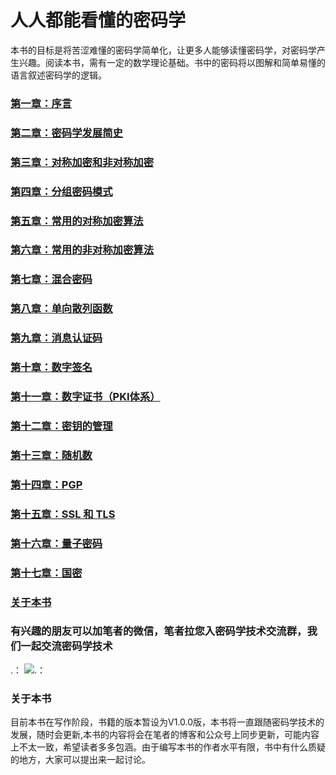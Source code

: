 # 人人都能看懂的密码学

本书的目标是将苦涩难懂的密码学简单化，让更多人能够读懂密码学，对密码学产生兴趣。阅读本书，需有一定的数学理论基础。书中的密码将以图解和简单易懂的语言叙述密码学的逻辑。

### [第一章：序言](https://github.com/guoshijiang/Cryptography_anyone_can_understand/blob/master/preface/README.md)

### [第二章：密码学发展简史](https://github.com/guoshijiang/Cryptography_anyone_can_understand/blob/master/history/README.md)

### [第三章：对称加密和非对称加密](https://github.com/guoshijiang/Cryptography_anyone_can_understand/blob/master/encryptType/README.md)

### [第四章：分组密码模式](https://github.com/guoshijiang/Cryptography_anyone_can_understand/blob/master/blockCipher/README.md)

### [第五章：常用的对称加密算法](https://github.com/guoshijiang/Cryptography_anyone_can_understand/blob/master/symmetricEncryptionAlgorithm/README.md)

### [第六章：常用的非对称加密算法](https://github.com/guoshijiang/Cryptography_anyone_can_understand/blob/master/preface/README.md)

### [第七章：混合密码](https://github.com/guoshijiang/Cryptography_anyone_can_understand/blob/master/preface/README.md)

### [第八章：单向散列函数](https://github.com/guoshijiang/Cryptography_anyone_can_understand/blob/master/preface/README.md)

### [第九章：消息认证码](https://github.com/guoshijiang/Cryptography_anyone_can_understand/blob/master/preface/README.md)

### [第十章：数字签名](https://github.com/guoshijiang/Cryptography_anyone_can_understand/blob/master/preface/README.md)

### [第十一章：数字证书（PKI体系）](https://github.com/guoshijiang/Cryptography_anyone_can_understand/blob/master/preface/README.md)

### [第十二章：密钥的管理](https://github.com/guoshijiang/Cryptography_anyone_can_understand/blob/master/preface/README.md)

### [第十三章：随机数](https://github.com/guoshijiang/Cryptography_anyone_can_understand/blob/master/preface/README.md)

### [第十四章：PGP](https://github.com/guoshijiang/Cryptography_anyone_can_understand/blob/master/preface/README.md)

### [第十五章：SSL 和 TLS](https://github.com/guoshijiang/Cryptography_anyone_can_understand/blob/master/preface/README.md)

### [第十六章：量子密码](https://github.com/guoshijiang/Cryptography_anyone_can_understand/blob/master/preface/README.md)

### [第十七章：国密](https://github.com/guoshijiang/Cryptography_anyone_can_understand/blob/master/preface/README.md)

### [关于本书](https://github.com/guoshijiang/Cryptography_anyone_can_understand/blob/master/preface/README.md)


### 有兴趣的朋友可以加笔者的微信，笔者拉您入密码学技术交流群，我们一起交流密码学技术

.： 
    ![.： 
](https://github.com/guoshijiang/Cryptography_anyone_can_understand/blob/master/img/weichat.png)


### 关于本书

目前本书在写作阶段，书籍的版本暂设为V1.0.0版，本书将一直跟随密码学技术的发展，随时会更新,本书的内容将会在笔者的博客和公众号上同步更新，可能内容上不太一致，希望读者多多包涵。由于编写本书的作者水平有限，书中有什么质疑的地方，大家可以提出来一起讨论。
